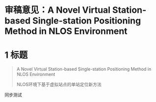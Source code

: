 # 审稿意见：A Novel Virtual Station-based Single-station Positioning Method in NLOS Environment

# 1 标题

> A Novel Virtual Station-based Single-station Positioning Method in NLOS Environment
>
> NLOS环境下基于虚拟站点的单站定位新方法

同步测试
